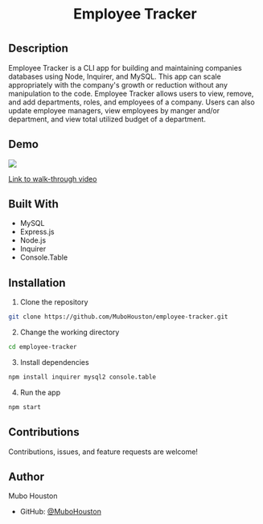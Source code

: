 <h1 align="center"> Employee Tracker <h1>

## Description
Employee Tracker is a CLI app for building and maintaining companies databases using Node, Inquirer, and MySQL. This app can scale appropriately with the company's growth or reduction without any manipulation to the code. Employee Tracker allows users to view, remove, and add departments, roles, and employees of a company. Users can also update employee managers, view employees by manger and/or department, and view total utilized budget of a department. 

## Demo
<img src="./assets/img/employee-tracker-video.gif">

<a href="https://drive.google.com/file/d/1g5EqV4CCVF8eQPJOMQ-Bfd87wIIS7Da5/view"> Link to walk-through video</a>

## Built With
- MySQL
- Express.js
- Node.js
- Inquirer
- Console.Table

## Installation 

1. Clone the repository

```bash
git clone https://github.com/MuboHouston/employee-tracker.git
```

2. Change the working directory

```bash
cd employee-tracker
```

3. Install dependencies

```bash
npm install inquirer mysql2 console.table
```

4. Run the app

``` bash 
npm start
```

## Contributions
Contributions, issues, and feature requests are welcome!

## Author

Mubo Houston

- GitHub: [@MuboHouston](https://github.com/MuboHouston)